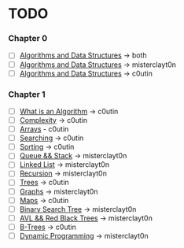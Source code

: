# TODO

### Chapter 0

- [ ] [Algorithms and Data Structures](./chapter_0/introduction.md) -> both
- [ ] [Algorithms and Data Structures](./chapter_0/the_pillars.md) -> misterclayt0n
- [ ] [Algorithms and Data Structures](./chapter_0/study_object.md) -> c0utin

### Chapter 1
- [ ] [What is an Algorithm](./chapter_1/what_is_an_algorithm.md) -> c0utin
- [ ] [Complexity](./chapter_1/complexity.md) -> c0utin
- [ ] [Arrays](./chapter_1/arrays.md) - c0utin
- [ ] [Searching](./chapter_1/array_searching.md) -> c0utin
- [ ] [Sorting](./chapter_1/array_sorting.md) -> c0utin
- [ ] [Queue && Stack](./chapter_1/queue_stack.md) -> misterclayt0n
- [ ] [Linked List](./chapter_1/linked_list.md) -> misterclayt0n
- [ ] [Recursion](./chapter_1/recursion.md) -> misterclayt0n
- [ ] [Trees](./chapter_1/trees.md) -> c0utin
- [ ] [Graphs](./chapter_1/graphs.md) -> misterclayt0n
- [ ] [Maps](./chapter_1/maps.md) -> c0utin
- [ ] [Binary Search Tree](./chapter_1/binary_search_tree.md) -> misterclayt0n
- [ ] [AVL && Red Black Trees](./chapter_1/avl_red_black.md) -> misterclayt0n
- [ ] [B-Trees](./chapter_1/b_tree.md) -> c0utin
- [ ] [Dynamic Programming](./chapter_1/dynamic_programming.md) -> misterclayt0n
